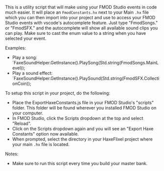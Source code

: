 This is a utility script that will make using your FMOD Studio events in code much easier. It will place an `FmodConstants.hx` next to your Main `.hx` file which you can then import into your project and use to access your FMOD Studio events with vscode's autocomplete feature. Just type "FmodSongs." or "FmodSFX." and the autocomplete will show all available sound clips you can play. Make sure to cast the enum value to a string when you have selected your event. 

Examples:
- Play a song: `FaxeSoundHelper.GetInstance().PlaySong(Std.string(FmodSongs.MainLevel));
- Play a sound effect: `FaxeSoundHelper.GetInstance().PlaySound(Std.string(FmodSFX.CollectionCoin));

To setup this script in your project, do the following:
- Place the ExportHaxeConstants.js file in your FMOD Studio's "scripts" folder. This folder will be found wherever you installed FMOD Studio on your computer.
- In FMOD Studio, click the Scripts dropdown at the top and select "Reload". 
- Click on the Scripts dropdown again and you will see an "Export Haxe Constants" option now available.
- When prompted, select the directory in your HaxeFlixel project where your main `.hx` file is located.

Notes:
- Make sure to run this script every time you build your master bank.